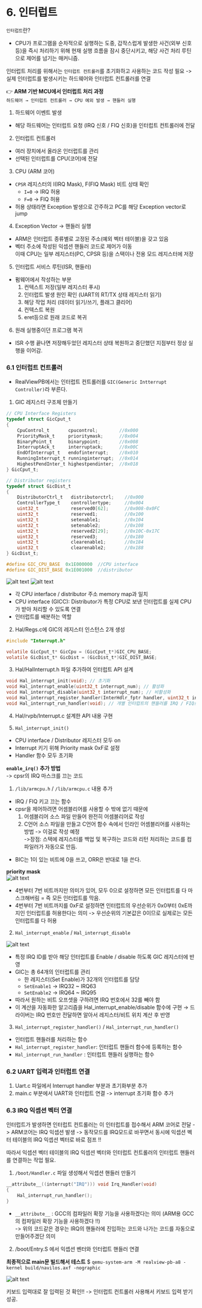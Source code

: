 # 6. 인터럽트
`인터럽트`란?  
- CPU가 프로그램을 순차적으로 실행하는 도중, 갑작스럽게 발생한 사건(외부 신호 등)을 즉시 처리하기 위해 현재 실행 흐름을 잠시 중단시키고, 해당 사건 처리 루틴으로 제어를 넘기는 매커니즘.  

인터럽트 처리를 위해서는 `인터럽트 컨트롤러`를 초기화하고 사용하는 코드 작성 필요 -> 실제 인터럽트를 발생시키는 하드웨어와 인터럽트 컨트롤러를 연결  

👉 **ARM 기반 MCU에서 인터럽트 처리 과정**  
`하드웨어 → 인터럽트 컨트롤러 → CPU 예외 발생 → 핸들러 실행`  

1. 하드웨어 이벤트 발생
- 해당 하드웨어는 인터럽트 요청 (IRQ 신호 / FIQ 신호)을 인터럽트 컨트롤러에 전달  

2. 인터럽트 컨트롤러 
- 여러 장치에서 올라온 인터럽트를 관리  
- 선택된 인터럽트를 CPU(코어)에 전달  

3. CPU (ARM 코어)  
- `CPSR` 레지스터의 I(IRQ Mask), F(FIQ Mask) 비트 상태 확인  
    - `I=0` -> IRQ  허용
    - `F=0` -> FIQ 허용  
- 허용 상태라면 Exception 발생으로 간주하고 PC를 해당 Exception vector로 jump  

4. Exception Vector -> 핸들러 실행  
- ARM은 인터럽트 종류별로 고정된 주소(예외 벡터 테이블)을 갖고 있음  
- 벡터 주소에 작성된 익셉션 핸들러 코드로 제어가 이동  
이때 CPU는 일부 레지스터(PC, CPSR 등)을 스택이나 전용 모드 레지스터에 저장  

5. 인터럽트 서비스 루틴(ISR, 핸들러)  
- 펌웨어에서 작성하는 부분  
    1. 컨텍스트 저장(일부 레지스터 푸시)  
    2. 인터럽트 발생 원인 확인 (UART의 RT/TX 상태 레지스터 읽기)  
    3. 해당 작업 처리 (데이터 읽기/쓰기, 플래그 클리어)  
    4. 컨텍스트 복원  
    5. eret등으로 원래 코드로 복귀

6. 원래 실행중이던 프로그램 복귀  
- ISR 수행 끝나면 저장해두었던 레지스터 상태 복원하고 중단했던 지점부터 정상 실행을 이어감.  

### 6.1 인터럽트 컨트롤러  
- RealViewPB에서는 인터럽트 컨트롤러를 `GIC(Generic Intterrupt Controller)`라 부른다.  

1. GIC 레지스터 구조체 만들기
```C
// CPU Interface Registers
typedef struct GicCput_t
{
    CpuControl_t       cpucontrol;        //0x000
    PriorityMask_t     prioritymask;      //0x004
    BinaryPoint_t      binarypoint;       //0x008
    InterruptAck_t     interruptack;      //0x00C
    EndOfInterrupt_t   endofinterrupt;    //0x010
    RunningInterrupt_t runninginterrupt;  //0x014
    HighestPendInter_t highestpendinter;  //0x018
} GicCput_t;

// Distributor registers
typedef struct GicDist_t
{
    DistributorCtrl_t   distributorctrl;    //0x000
    ControllerType_t    controllertype;     //0x004
    uint32_t            reserved0[62];      //0x008-0x0FC
    uint32_t            reserved1;          //0x100
    uint32_t            setenable1;         //0x104
    uint32_t            setenable2;         //0x108
    uint32_t            reserved2[29];      //0x10C-0x17C
    uint32_t            reserved3;          //0x180
    uint32_t            clearenable1;       //0x184
    uint32_t            clearenable2;       //0x188
} GicDist_t;

#define GIC_CPU_BASE  0x1E000000  //CPU interface
#define GIC_DIST_BASE 0x1E001000  //distributor

```  
![alt text](image.png)
![alt text](image-1.png)  
- 각 CPU interface / distributor 주소 memory map과 일치  
- CPU interface (GICC): Distributor가 특정 CPU로 보낸 인터럽트를 실제 CPU가 받아 처리할 수 있도록 연결  
- 인터럽트를 배분하는 역할  

2. Hal/Regs.c에 GIC의 레지스터 인스턴스 2개 생성  
```C
#include "Interrupt.h"

volatile GicCput_t* GicCpu = (GicCput_t*)GIC_CPU_BASE;
volatile GicDist_t* GicDist = (GicDist_t*)GIC_DIST_BASE;
```

3. Hal/HalInterrupt.h 파일 추가하여 인터럽트 API 설계  
```C
void Hal_interrupt_init(void); // 초기화
void Hal_interrupt_enable(uint32_t interrupt_num); // 활성화
void Hal_interrupt_disable(uint32_t interrupt_num); // 비활성화
void Hal_interrupt_register_handler(InterHdlr_fptr handler, uint32_t interrupt_num); // 개별 인터럽트 별로 따로 연결해야 하는 인터럽트 핸들러 등록
void Hal_interrupt_run_handler(void); // 개별 인터럽트의 핸들러를 IRQ / FIQ로 구분해서 인터럽트 핸들러 실행
```  

4. Hal/rvpb/Interrupt.c 설계한 API 내용 구현  

1. `Hal_interrupt_init()`  
- CPU interface / Distributor 레지스터 모두 on  
- Interrupt 키기 위해 Priority mask 0xF로 설정  
- Handler 함수 모두 초기화  

**`enable_irq()` 추가 방법**  
-> cpsr의 IRQ 마스크를 끄는 코드  
1. `/lib/armcpu.h` / `/lib/armcpu.c` 내용 추가
- IRQ / FIQ 키고 끄는 함수   
- cpsr을 제어하려면 어셈블리어를 사용할 수 밖에 없기 때문에 
    1. 어셈블리어 소스 파일 만들어 완전히 어셈블리어로 작성
    2. C언어 소스 파일을 만들고 C언어 함수 속에서 인라인 어셈블리어를 사용하는 방법 -> 이걸로 작성 예정  
    ->장점: 스택에 레지스터를 백업 및 복구하는 코드와 리턴 처리하는 코드를 컴파일러가 자동으로 만듬. 
* BIC는 1이 있는 비트에 0을 쓰고, ORR은 반대로 1을 쓴다. 

**priority mask**  
![alt text](image-2.png)  
- 4번부터 7번 비트까지만 의미가 있어, 모두 0으로 설정하면 모든 인터럽트를 다 마스크해버림 = 즉 모든 인터럽트를 막음. 
- 4번부터 7번 비트까지를 0xF로 설정하면 인터럽트의 우선순위가 0x0부터 0xE까지인 인터럽트를 허용한다는 의미 -> 우선순위의 기본값은 0이므로 실제로는 모든 인터럽트를 다 허용  

2. `Hal_interrupt_enable` / `Hal_interrupt_disable`  

![alt text](image-3.png)  

- 특정 IRQ ID를 받아 해당 인터럽트를 Enable / disable 하도록 GIC 레지스터에 반영  
- GIC는 총 64개의 인터럽트를 관리
    - 한 레지스터(Set Enable)가 32개의 인터럽트를 담당
    - `SetEnable1` → IRQ32 ~ IRQ63  
    - `SetEnable2` → IRQ64 ~ IRQ95  
- 따라서 원하는 비트 오프셋을 구하려면 IRQ 번호에서 32를 빼야 함  
- 이 계산을 자동화한 알고리즘을 Hal_interrupt_enable/disable 함수에 구현 → 드라이버는 IRQ 번호만 전달하면 알아서 레지스터/비트 위치 계산 후 반영    

3. `Hal_interrupt_register_handler()` / `Hal_interrupt_run_handler()`  
- 인터럽트 핸들러를 처리하는 함수
- `Hal_interrupt_register_handler`: 인터럽트 핸들러 함수에 등록하는 함수  
- `Hal_interrupt_run_handler` : 인터럽트 핸들러 실행하는 함수

### 6.2 UART 입력과 인터럽트 연결  
1. Uart.c 파일에서 Interrupt handler 부분과 초기화부분 추가  
2. main.c 부분에서 UART와 인터럽트 연결 -> interrupt 초기화 함수 추가

### 6.3 IRQ 익셉션 벡터 연결  
인터럽트가 발생하면 인터럽트 컨트롤러는 이 인터럽트를 접수해서 ARM 코어로 전달 -> ARM코어는 IRQ 익셉션 발생 -> 동작모드를 IRQ모드로 바꾸면서 동시에 익셉션 벡터 테이블의 IRQ 익셉션 벡터로 바로 점프 !!  

따라서 익셉션 벡터 테이블의 IRQ 익셉션 벡터와 인터럽트 컨트롤러의 인터럽트 핸들러를 연결하는 작업 필요.  

1. `/boot/Handler.c` 파일 생성해서 익셉션 핸들러 만들기  
```C
__attribute__((interrupt("IRQ"))) void Irq_Handler(void)
{
    Hal_interrupt_run_handler();
}
```  
- `__attribute__` : GCC의 컴파일러 확장 기능을 사용하겠다는 의미 (ARM용 GCC의 컴파일러 확장 기능을 사용하겠다 !!)  
-> 위의 코드같은 경우는 IRQ의 핸들러에 진입하는 코드와 나가는 코드를 자동으로 만들어주겠단 의미  

2. /boot/Entry.S 에서 익셉션 벤터와 인터럽트 핸들러 연결  

**최종적으로 main문 빌드해서 테스트** 
$ `qemu-system-arm -M realview-pb-a8 -kernel build/navilos.axf -nographic`  

  ![alt text](image-4.png)  

키보드 입력대로 잘 입력된 것 확인!! -> 인터럽트 컨트롤러 사용해서 키보드 입력 받기 성공.


